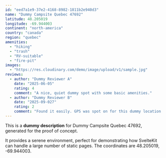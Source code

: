 ```yaml
---
id: "eed7a1e9-37e2-4168-8982-1811b2e940d3"
name: "Dummy Campsite Quebec 47692"
latitude: 48.205019
longitude: -69.944003
continent: "north-america"
country: "canada"
region: "quebec"
amenities:
  - "hiking"
  - "trash"
  - "RV-suitable"
  - "fire-pit"
images:
  - "https://res.cloudinary.com/demo/image/upload/v1/sample.jpg"
reviews:
  - author: "Dummy Reviewer A"
    date: "2025-06-05"
    rating: 4
    comment: "A nice, quiet dummy spot with some basic amenities."
  - author: "Dummy Reviewer B"
    date: "2025-09-027"
    rating: 2
    comment: "Found it easily. GPS was spot on for this dummy location."
---
```


This is a **dummy description** for Dummy Campsite Quebec 47692, generated for the proof of concept.

It provides a serene environment, perfect for demonstrating how SvelteKit can handle a large number of static pages. The coordinates are 48.205019, -69.944003.

